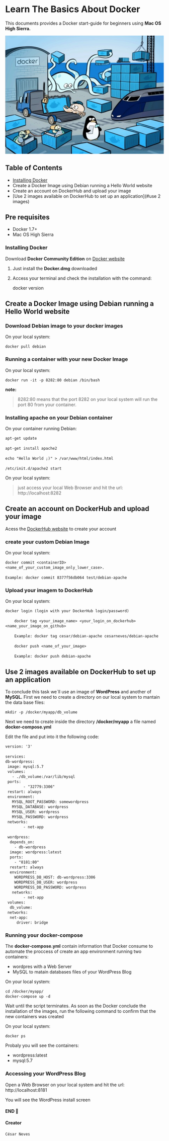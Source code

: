 # Learn The Basics About Docker

This documents provides a Docker start-guide for beginners using __Mac OS High Sierra.__


![DockerLogo](/images/dockerLogo.png)


## Table of Contents

* [Installing Docker](#Installing-docker)
* Create a Docker Image using Debian running a Hello World website
* Create an account on DockerHub and upload your image
* [Use 2 images available on DockerHub to set up an application](#use 2 images)

## Pre requisites

* Docker 1.7+ 
* Mac OS High Sierra 



### Installing Docker

Download __Docker Community Edition__ on [Docker website](https://www.docker.com/community-edition)
1. Just install the __Docker.dmg__ downloaded
2. Access your terminal and check the installation with the command: 

    docker version

## Create a Docker Image using Debian running a Hello World website

### Download Debian image to your docker images

On your local system:

    docker pull debian

### Running a container with your new Docker Image

On your local system:

    docker run -it -p 8282:80 debian /bin/bash

__note:__

>  8282:80 means that the port 8282 on your local system will run the port 80 from your  container.

### Installing apache on your Debian container

On your container running Debian:

    apt-get update

	apt-get install apache2

	echo "Hello World ;)" > /var/www/html/index.html

	/etc/init.d/apache2 start

On your local system:

> just access your local Web Browser and hit the url: http://localhost:8282


## Create an account on DockerHub and upload your image

Acess the [DockerHub website](https://hub.docker.com) to create your account


### create your custom Debian Image

On your local system:

    docker commit <containerID> <name_of_your_custom_image_only_lower_case>.

	Example: docker commit 8377f56db064 test/debian-apache


### Upload your imagem to DockerHub

On your local system:

    docker login (login with your DockerHub login/password)

		docker tag <your_image_name> <your_login_on_dockerhub> <name_your_image_on_github>

		Example: docker tag cesar/debian-apache cesarneves/debian-apache

		docker push <name_of_your_image>

		Example: docker push debian-apache


## Use 2 images available on DockerHub to set up an application

To conclude this task we`ll use an image of __WordPress__ and another of __MySQL.__ 
First we need to create a directory on our local system to mantain the data base files:

    mkdir -p /docker/myapp/db_volume

Next we need to create inside the directory __/docker/myapp__ a file named __docker-compose.yml__

Edit the file and put into it the following code:


    version: '3'

    services:
    db-wordpress:
     image: mysql:5.7
     volumes:
       - ./db_volume:/var/lib/mysql
     ports:
            - "32779:3306"
     restart: always
     environment:
       MYSQL_ROOT_PASSWORD: somewordpress
       MYSQL_DATABASE: wordpress
       MYSQL_USER: wordpress
       MYSQL_PASSWORD: wordpress
     networks:
            - net-app

     wordpress:
      depends_on:
        - db-wordpress
      image: wordpress:latest
      ports:
        - "8181:80"
      restart: always
      environment:
        WORDPRESS_DB_HOST: db-wordpress:3306
        WORDPRESS_DB_USER: wordpress
        WORDPRESS_DB_PASSWORD: wordpress
       networks:
            - net-app
     volumes:
      db_volume:
     networks:
      net-app:
         driver: bridge



### Running your docker-compose

The __docker-compose.yml__ contain information that Docker consume to automate the proccess of create an app environment running two containers: 

* wordpres with a Web Server
* MySQL to matain databases files of your WordPress Blog

On your local system:

    cd /docker/myapp/
    docker-compose up -d



Wait until the script terminates. As soon as the Docker conclude the installation of the images, run the following command to confirm that the new containers was created 


On your local system:

    docker ps


Probaly you will see the containers:

* wordpress:latest
* mysql:5.7


### Accessing your WordPress Blog

Open a Web Browser on your local system and hit the url: http://localhost:8181

You will see the WordPress install screen



#### END :metal:




#### Creator

	César Neves


